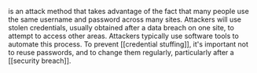 is an attack method that takes advantage of the fact that many people use the same username and password across many sites. Attackers will use stolen credentials, usually obtained after a data breach on one site, to attempt to access other areas. Attackers typically use software tools to automate this process. To prevent [[credential stuffing]], it's important not to reuse passwords, and to change them regularly, particularly after a [[security breach]].